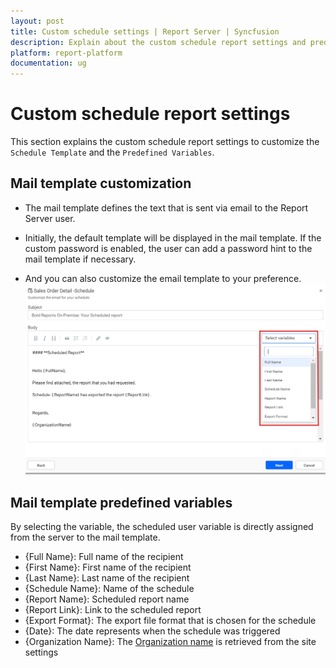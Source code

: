 ```yaml
---
layout: post
title: Custom schedule settings | Report Server | Syncfusion
description: Explain about the custom schedule report settings and predefiend variable how schedules in the Bold Reports On-Premise.
platform: report-platform
documentation: ug
---
```


# Custom schedule report settings

This section explains the custom schedule report settings to customize the `Schedule Template` and the `Predefined Variables`.

## Mail template customization

* The mail template defines the text that is sent via email to the Report Server user.

* Initially, the default template will be displayed in the mail template. If the custom password is enabled, the user can add a password hint to the mail template if necessary.

* And you can also customize the email template to your preference.
    ![Customize Email Template](/static/assets/on-premise/images/manage-schedule/manage-report-schedules/customize-email-template.png)

## Mail template predefined variables

By selecting the variable, the scheduled user variable is directly assigned from the server to the mail template.
* {Full Name}: Full name of the recipient
* {First Name}: First name of the recipient
* {Last Name}: Last name of the recipient
* {Schedule Name}: Name of the schedule
* {Report Name}: Scheduled report name
* {Report Link}: Link to the scheduled report
* {Export Format}: The export file format that is chosen for the schedule
* {Date}: The date represents when the schedule was triggered
* {Organization Name}: The [Organization name](./../../../administrator-guide/custom-rebranding/#organization-name) is retrieved from the site settings
